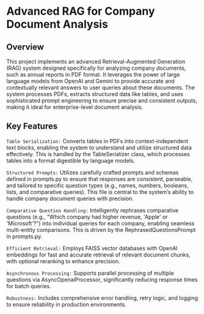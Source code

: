 # Advanced RAG for Company Document Analysis

## Overview

This project implements an advanced Retrieval-Augmented Generation (RAG) system designed specifically for analyzing company documents, such as annual reports in PDF format. It leverages the power of large language models from OpenAI and Gemini to provide accurate and contextually relevant answers to user queries about these documents. The system processes PDFs, extracts structured data like tables, and uses sophisticated prompt engineering to ensure precise and consistent outputs, making it ideal for enterprise-level document analysis.

## Key Features

``Table Serialization:`` Converts tables in PDFs into context-independent text blocks, enabling the system to understand and utilize structured data effectively. This is handled by the TableSerializer class, which processes tables into a format digestible by language models.



``Structured Prompts:`` Utilizes carefully crafted prompts and schemas defined in prompts.py to ensure that responses are consistent, parseable, and tailored to specific question types (e.g., names, numbers, booleans, lists, and comparative queries). This file is central to the system’s ability to handle company document queries with precision.



``Comparative Question Handling:`` Intelligently rephrases comparative questions (e.g., "Which company had higher revenue, 'Apple' or 'Microsoft'?") into individual queries for each company, enabling seamless multi-entity comparisons. This is driven by the RephrasedQuestionsPrompt in prompts.py.



``Efficient Retrieval:`` Employs FAISS vector databases with OpenAI embeddings for fast and accurate retrieval of relevant document chunks, with optional reranking to enhance precision.



``Asynchronous Processing:`` Supports parallel processing of multiple questions via AsyncOpenaiProcessor, significantly reducing response times for batch queries.



``Robustness:`` Includes comprehensive error handling, retry logic, and logging to ensure reliability in production environments.
